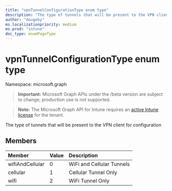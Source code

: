 ```yaml
---
title: "vpnTunnelConfigurationType enum type"
description: "The type of tunnels that will be present to the VPN client for configuration"
author: "dougeby"
ms.localizationpriority: medium
ms.prod: "intune"
doc_type: enumPageType
---
```


# vpnTunnelConfigurationType enum type

Namespace: microsoft.graph

> **Important:** Microsoft Graph APIs under the /beta version are subject to change; production use is not supported.

> **Note:** The Microsoft Graph API for Intune requires an [active Intune license](https://go.microsoft.com/fwlink/?linkid=839381) for the tenant.

The type of tunnels that will be present to the VPN client for configuration

## Members
|Member|Value|Description|
|:---|:---|:---|
|wifiAndCellular|0|WiFi and Cellular Tunnels|
|cellular|1|Cellular Tunnel Only|
|wifi|2|WiFi Tunnel Only|



